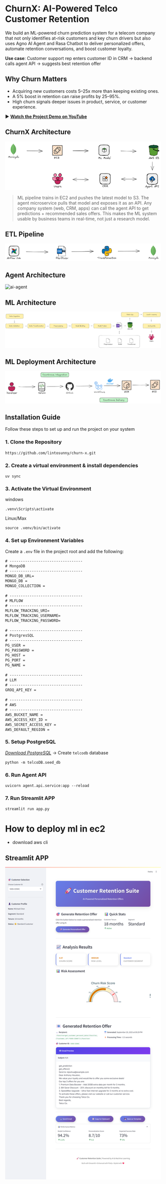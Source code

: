 # ChurnX: AI-Powered Telco Customer Retention
We build an ML-powered churn prediction system for a telecom company that not only identifies at-risk customers and key churn drivers but also uses Agno AI Agent and Rasa Chatbot to deliver personalized offers, automate retention conversations, and boost customer loyalty.

**Use case**: Customer support rep enters customer ID in CRM → backend calls agent API → suggests best retention offer


## Why Churn Matters

* Acquiring new customers costs 5–25x more than keeping existing ones.
* A 5% boost in retention can raise profits by 25–95%.
* High churn signals deeper issues in product, service, or customer experience.

▶️ **[Watch the Project Demo on YouTube](https://youtu.be/-Qweg6sH1fY)**

## ChurnX Architecture
![churn-x-architecture](assets/churn-x-main.png)
> ML pipeline trains in EC2 and pushes the latest model to S3. The agent microservice pulls that model and exposes it as an API. Any company system (web, CRM, apps) can call the agent API to get predictions + recommended sales offers. This makes the ML system usable by business teams in real-time, not just a research model.

## ETL Pipeline
![etl-pipeline](assets/etl.png)

## Agent Architecture
![ai-agent](assets/ai-agent.png)

## ML Architecture
![ml-architecture](assets/ml-architecture.png)
## ML Deployment Architecture
![deployment-architecture](assets/deployment-architecture.png)


## Installation Guide
Follow these steps to set up and run the project on your system

### 1. Clone the Repository
```
https://github.com/lintosunny/churn-x.git
```

### 2. Create a virtual environment & install dependencies
```
uv sync
```

### 3. Activate the Virtual Environment
windows
```
.venv\Scripts\activate
```

Linux/Max
```
source .venv/bin/activate
```

### 4. Set up Environment Variables
Create a ```.env``` file in the project root and add the following:

```
# ---------------------------------
# MongoDB
# ---------------------------------
MONGO_DB_URL=
MONGO_DB = 
MONGO_COLLECTION = 

# ---------------------------------
# MLFLOW
# ---------------------------------
MLFLOW_TRACKING_URI=
MLFLOW_TRACKING_USERNAME=
MLFLOW_TRACKING_PASSWORD=

# ---------------------------------
# PostgresSQL
# ---------------------------------
PG_USER = 
PG_PASSWORD = 
PG_HOST = 
PG_PORT = 
PG_NAME = 

# ---------------------------------
# LLM
# ---------------------------------
GROQ_API_KEY = 

# ---------------------------------
# AWS
# ---------------------------------
AWS_BUCKET_NAME = 
AWS_ACCESS_KEY_ID = 
AWS_SECRET_ACCESS_KEY = 
AWS_DEFAULT_REGION = 
```

### 5. Setup PostgreSQL
*[Download PostgreSQL](https://www.postgresql.org/download/)*  ->  Create ```telcodb``` database

```
python -m telcoDB.seed_db
```

### 6. Run Agent API
```
uvicorn agent.api.service:app --reload
```

### 7. Run Streamlit APP
```
streamlit run app.py
```

# How to deploy ml in ec2
- download aws cli






## Streamlit APP
![streamlit-app](assets/streamlit_app.png)